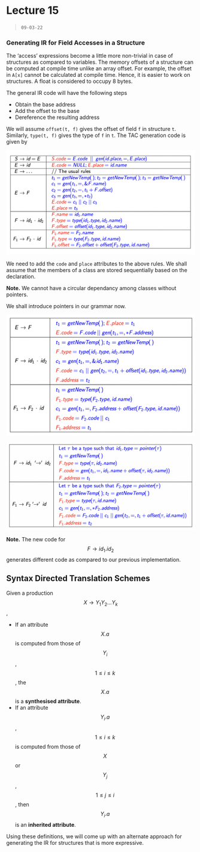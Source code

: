 # Lecture 15

> `09-03-22`

### Generating IR for Field Accesses in a Structure

The ‘access’ expressions become a little more non-trivial in case of structures as compared to variables. The memory offsets of a structure can be computed at compile time unlike an array offset. For example, the offset in `A[x]` cannot be calculated at compile time. Hence, it is easier to work on structures. A float is considered to occupy 8 bytes.

The general IR code will have the following steps

- Obtain the base address
- Add the offset to the base
- Dereference the resulting address

We will assume `offset(t, f)` gives the offset of field `f` in structure `t`. Similarly, `type(t, f)` gives the type of `f` in `t`. The TAC generation code is given by

![image-20220323084445565](/assets/img/IPL/image-20220323084445565.png)

We need to add the `code` and `place` attributes to the above rules. We shall assume that the members of a class are stored sequentially based on the declaration. 

**Note.** We cannot have a circular dependancy among classes without pointers.

We shall introduce pointers in our grammar now. 

![image-20220323085151934](/assets/img/IPL/image-20220323085151934.png)

![image-20220323085134456](/assets/img/IPL/image-20220323085134456.png)

**Note.** The new code for $$F \to id_1.id_2$$ generates different code as compared to our previous implementation. 

## Syntax Directed Translation Schemes

Given a production $$X \to Y_1Y_2 \dots Y_k$$,

- If an attribute $$X.a$$ is computed from those of $$Y_i$$, $$1 \leq i \leq k$$, the $$X.a$$ is a **synthesised attribute**.
- If an attribute $$Y_i.a$$, $$1 \leq i \leq k$$ is computed from those of $$X$$ or $$Y_j$$,  $$1 \leq j \leq i$$, then $$Y_i.a$$ is an **inherited attribute**.

Using these definitions, we will come up with an alternate approach for generating the IR for structures that is more expressive.